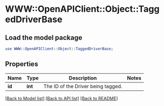# WWW::OpenAPIClient::Object::TaggedDriverBase

## Load the model package
```perl
use WWW::OpenAPIClient::Object::TaggedDriverBase;
```

## Properties
Name | Type | Description | Notes
------------ | ------------- | ------------- | -------------
**id** | **int** | The ID of the Driver being tagged. | 

[[Back to Model list]](../README.md#documentation-for-models) [[Back to API list]](../README.md#documentation-for-api-endpoints) [[Back to README]](../README.md)


